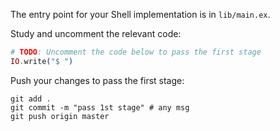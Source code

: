 The entry point for your Shell implementation is in `lib/main.ex`.

Study and uncomment the relevant code:

```elixir
# TODO: Uncomment the code below to pass the first stage
IO.write("$ ")
```

Push your changes to pass the first stage:

```
git add .
git commit -m "pass 1st stage" # any msg
git push origin master
```
